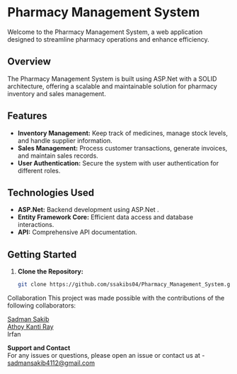 # Pharmacy Management System

Welcome to the Pharmacy Management System, a web application designed to streamline pharmacy operations and enhance efficiency.

## Overview

The Pharmacy Management System is built using ASP.Net with a SOLID architecture, offering a scalable and maintainable solution for pharmacy inventory and sales management.

## Features

- **Inventory Management:** Keep track of medicines, manage stock levels, and handle supplier information.
- **Sales Management:** Process customer transactions, generate invoices, and maintain sales records.
- **User Authentication:** Secure the system with user authentication for different roles.

## Technologies Used

- **ASP.Net:** Backend development using ASP.Net .
- **Entity Framework Core:** Efficient data access and database interactions.
- **API:** Comprehensive API documentation.


## Getting Started

1. **Clone the Repository:**
   ```bash
   git clone https://github.com/ssakibs04/Pharmacy_Management_System.git
Collaboration
This project was made possible with the contributions of the following collaborators:

[Sadman Sakib](https://github.com/ssakibs04)<br>
[Athoy Kanti Ray](https://github.com/ATHOY43259)<br>
Irfan

**Support and Contact**<br>
For any issues or questions, please open an issue or contact us at - sadmansakib4112@gmail.com
